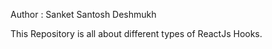 Author : Sanket Santosh Deshmukh <br>

This Repository is all about different types of ReactJs Hooks.
